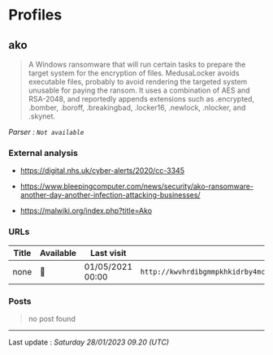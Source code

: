 # Profiles

## **ako**

> A Windows ransomware that will run certain tasks to prepare the target system for the encryption of files. MedusaLocker avoids executable files, probably to avoid rendering the targeted system unusable for paying the ransom. It uses a combination of AES and RSA-2048, and reportedly appends extensions such as .encrypted, .bomber, .boroff, .breakingbad, .locker16, .newlock, .nlocker, and .skynet.

_Parser : `Not available`_

### External analysis
- https://digital.nhs.uk/cyber-alerts/2020/cc-3345

- https://www.bleepingcomputer.com/news/security/ako-ransomware-another-day-another-infection-attacking-businesses/

- https://malwiki.org/index.php?title=Ako

### URLs
| Title | Available | Last visit | fqdn | Screenshot 
|---|---|---|---|---|
| none | 🔴 | 01/05/2021 00:00 | `http://kwvhrdibgmmpkhkidrby4mccwqpds5za6uo2thcw5gz75qncv7rbhyad.onion` | ❌ | 

### Posts

> no post found


 --- 


Last update : _Saturday 28/01/2023 09.20 (UTC)_

